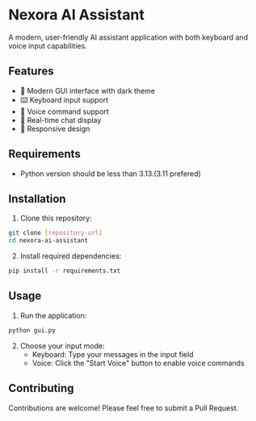# Nexora AI Assistant

A modern, user-friendly AI assistant application with both keyboard and voice input capabilities.

## Features

- 🎯 Modern GUI interface with dark theme
- ⌨️ Keyboard input support
- 🎤 Voice command support
- 💬 Real-time chat display
- 📱 Responsive design

## Requirements

- Python version should be less than 3.13.(3.11 prefered)

## Installation

1. Clone this repository:
```bash
git clone [repository-url]
cd nexora-ai-assistant
```

2. Install required dependencies:
```bash
pip install -r requirements.txt
```

## Usage

1. Run the application:
```bash
python gui.py
```

2. Choose your input mode:
   - Keyboard: Type your messages in the input field
   - Voice: Click the "Start Voice" button to enable voice commands




## Contributing

Contributions are welcome! Please feel free to submit a Pull Request.

